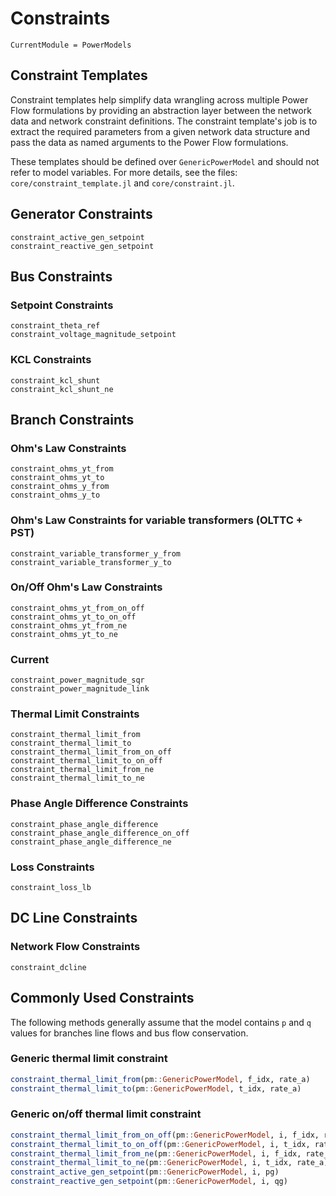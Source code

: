 # Constraints

```@meta
CurrentModule = PowerModels
```

## Constraint Templates
Constraint templates help simplify data wrangling across multiple Power Flow formulations by providing an abstraction layer between the network data and network constraint definitions. The constraint template's job is to extract the required parameters from a given network data structure and pass the data as named arguments to the Power Flow formulations.

These templates should be defined over `GenericPowerModel` and should not refer to model variables. For more details, see the files: `core/constraint_template.jl` and `core/constraint.jl`.

## Generator Constraints

```@docs
constraint_active_gen_setpoint
constraint_reactive_gen_setpoint
```

## Bus Constraints

### Setpoint Constraints

```@docs
constraint_theta_ref
constraint_voltage_magnitude_setpoint
```

### KCL Constraints

```@docs
constraint_kcl_shunt
constraint_kcl_shunt_ne
```

## Branch Constraints

### Ohm's Law Constraints

```@docs
constraint_ohms_yt_from
constraint_ohms_yt_to
constraint_ohms_y_from
constraint_ohms_y_to
```


### Ohm's Law Constraints for variable transformers (OLTTC + PST)

```@docs
constraint_variable_transformer_y_from
constraint_variable_transformer_y_to
```

### On/Off Ohm's Law Constraints

```@docs
constraint_ohms_yt_from_on_off
constraint_ohms_yt_to_on_off
constraint_ohms_yt_from_ne
constraint_ohms_yt_to_ne
```

### Current

```@docs
constraint_power_magnitude_sqr
constraint_power_magnitude_link
```

### Thermal Limit Constraints

```@docs
constraint_thermal_limit_from
constraint_thermal_limit_to
constraint_thermal_limit_from_on_off
constraint_thermal_limit_to_on_off
constraint_thermal_limit_from_ne
constraint_thermal_limit_to_ne
```

### Phase Angle Difference Constraints

```@docs
constraint_phase_angle_difference
constraint_phase_angle_difference_on_off
constraint_phase_angle_difference_ne
```

### Loss Constraints

```@docs
constraint_loss_lb
```

## DC Line Constraints
### Network Flow Constraints

```@docs
constraint_dcline
```

## Commonly Used Constraints
The following methods generally assume that the model contains `p` and `q` values for branches line flows and bus flow conservation.

### Generic thermal limit constraint

```julia
constraint_thermal_limit_from(pm::GenericPowerModel, f_idx, rate_a)
constraint_thermal_limit_to(pm::GenericPowerModel, t_idx, rate_a)
```

### Generic on/off thermal limit constraint

```julia
constraint_thermal_limit_from_on_off(pm::GenericPowerModel, i, f_idx, rate_a)
constraint_thermal_limit_to_on_off(pm::GenericPowerModel, i, t_idx, rate_a)
constraint_thermal_limit_from_ne(pm::GenericPowerModel, i, f_idx, rate_a)
constraint_thermal_limit_to_ne(pm::GenericPowerModel, i, t_idx, rate_a)
constraint_active_gen_setpoint(pm::GenericPowerModel, i, pg)
constraint_reactive_gen_setpoint(pm::GenericPowerModel, i, qg)
```
